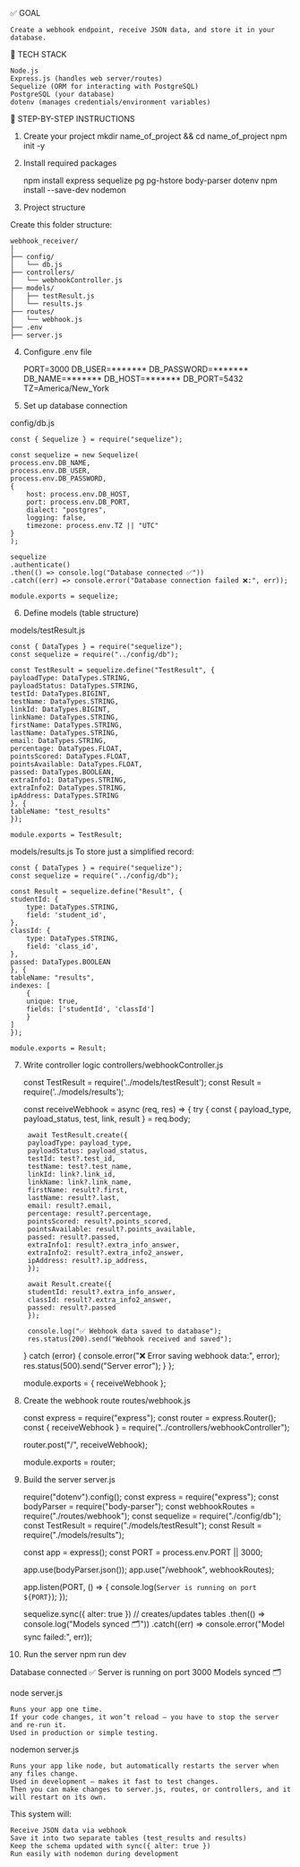 ✅ GOAL

    Create a webhook endpoint, receive JSON data, and store it in your database.

🧱 TECH STACK

    Node.js
    Express.js (handles web server/routes)
    Sequelize (ORM for interacting with PostgreSQL)
    PostgreSQL (your database)
    dotenv (manages credentials/environment variables)

📌 STEP-BY-STEP INSTRUCTIONS

1. Create your project
    mkdir name_of_project && cd name_of_project
    npm init -y

2. Install required packages

    npm install express sequelize pg pg-hstore body-parser dotenv
    npm install --save-dev nodemon

3. Project structure

Create this folder structure:

    webhook_receiver/
    │
    ├── config/
    │   └── db.js
    ├── controllers/
    │   └── webhookController.js
    ├── models/
    │   ├── testResult.js
    │   └── results.js
    ├── routes/
    │   └── webhook.js
    ├── .env
    ├── server.js

4. Configure .env file

    PORT=3000
    DB_USER=*******
    DB_PASSWORD=*******
    DB_NAME=*******
    DB_HOST=*******
    DB_PORT=5432
    TZ=America/New_York

5. Set up database connection

config/db.js

    const { Sequelize } = require("sequelize");

    const sequelize = new Sequelize(
    process.env.DB_NAME,
    process.env.DB_USER,
    process.env.DB_PASSWORD,
    {
        host: process.env.DB_HOST,
        port: process.env.DB_PORT,
        dialect: "postgres",
        logging: false,
        timezone: process.env.TZ || "UTC"
    }
    );

    sequelize
    .authenticate()
    .then(() => console.log("Database connected ✅"))
    .catch((err) => console.error("Database connection failed ❌:", err));

    module.exports = sequelize;

6. Define models (table structure)

models/testResult.js

    const { DataTypes } = require("sequelize");
    const sequelize = require("../config/db");

    const TestResult = sequelize.define("TestResult", {
    payloadType: DataTypes.STRING,
    payloadStatus: DataTypes.STRING,
    testId: DataTypes.BIGINT,
    testName: DataTypes.STRING,
    linkId: DataTypes.BIGINT,
    linkName: DataTypes.STRING,
    firstName: DataTypes.STRING,
    lastName: DataTypes.STRING,
    email: DataTypes.STRING,
    percentage: DataTypes.FLOAT,
    pointsScored: DataTypes.FLOAT,
    pointsAvailable: DataTypes.FLOAT,
    passed: DataTypes.BOOLEAN,
    extraInfo1: DataTypes.STRING,
    extraInfo2: DataTypes.STRING,
    ipAddress: DataTypes.STRING
    }, {
    tableName: "test_results"
    });

    module.exports = TestResult;

models/results.js
To store just a simplified record:

    const { DataTypes } = require("sequelize");
    const sequelize = require("../config/db");

    const Result = sequelize.define("Result", {
    studentId: {
        type: DataTypes.STRING,
        field: 'student_id',
    },
    classId: {
        type: DataTypes.STRING,
        field: 'class_id',
    },
    passed: DataTypes.BOOLEAN
    }, {
    tableName: "results",
    indexes: [
        {
        unique: true,
        fields: ['studentId', 'classId']
        }
    ]
    });

    module.exports = Result;

7. Write controller logic
controllers/webhookController.js

    const TestResult = require('../models/testResult');
    const Result = require('../models/results');

    const receiveWebhook = async (req, res) => {
    try {
        const { payload_type, payload_status, test, link, result } = req.body;

        await TestResult.create({
        payloadType: payload_type,
        payloadStatus: payload_status,
        testId: test?.test_id,
        testName: test?.test_name,
        linkId: link?.link_id,
        linkName: link?.link_name,
        firstName: result?.first,
        lastName: result?.last,
        email: result?.email,
        percentage: result?.percentage,
        pointsScored: result?.points_scored,
        pointsAvailable: result?.points_available,
        passed: result?.passed,
        extraInfo1: result?.extra_info_answer,
        extraInfo2: result?.extra_info2_answer,
        ipAddress: result?.ip_address,
        });

        await Result.create({
        studentId: result?.extra_info_answer,
        classId: result?.extra_info2_answer,
        passed: result?.passed
        });

        console.log("✅ Webhook data saved to database");
        res.status(200).send("Webhook received and saved");
    } catch (error) {
        console.error("❌ Error saving webhook data:", error);
        res.status(500).send("Server error");
    }
    };

    module.exports = { receiveWebhook };

8. Create the webhook route
routes/webhook.js

    const express = require("express");
    const router = express.Router();
    const { receiveWebhook } = require("../controllers/webhookController");

    router.post("/", receiveWebhook);

    module.exports = router;

9. Build the server
server.js

    require("dotenv").config();
    const express = require("express");
    const bodyParser = require("body-parser");
    const webhookRoutes = require("./routes/webhook");
    const sequelize = require("./config/db");
    const TestResult = require("./models/testResult");
    const Result = require("./models/results");

    const app = express();
    const PORT = process.env.PORT || 3000;

    app.use(bodyParser.json());
    app.use("/webhook", webhookRoutes);

    app.listen(PORT, () => {
    console.log(`Server is running on port ${PORT}`);
    });

    sequelize.sync({ alter: true })  // creates/updates tables
    .then(() => console.log("Models synced 🗂️"))
    .catch((err) => console.error("Model sync failed:", err));

10. Run the server
npm run dev 

Database connected ✅
Server is running on port 3000
Models synced 🗂️

node server.js

    Runs your app one time.
    If your code changes, it won’t reload — you have to stop the server and re-run it.
    Used in production or simple testing.

nodemon server.js

    Runs your app like node, but automatically restarts the server when any files change.
    Used in development — makes it fast to test changes.
    Then you can make changes to server.js, routes, or controllers, and it will restart on its own.

This system will:

    Receive JSON data via webhook
    Save it into two separate tables (test_results and results)
    Keep the schema updated with sync({ alter: true })
    Run easily with nodemon during development